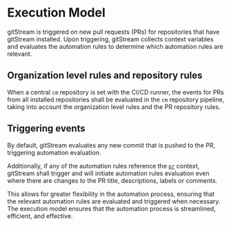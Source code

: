 # Execution Model

gitStream is triggered on new pull requests (PRs) for repositories that have gitStream installed. Upon triggering, gitStream collects context variables and evaluates the automation rules to determine which automation rules are relevant. 

## Organization level rules and repository rules

When a central `cm` repository is set with the CI/CD runner, the events for PRs from all installed repositories shall be evaluated in the `cm` repository pipeline, taking into account the organization level rules and the PR repository rules.

## Triggering events

By default, gitStream evaluates any new commit that is pushed to the PR, triggering automation evaluation. 

Additionally, if any of the automation rules reference the [`pr`](context-variables.md) context, gitStream shall trigger and will initiate automation rules evaluation even where there are changes to the PR title, descriptions, labels or comments.

This allows for greater flexibility in the automation process, ensuring that the relevant automation rules are evaluated and triggered when necessary. The execution model ensures that the automation process is streamlined, efficient, and effective.
